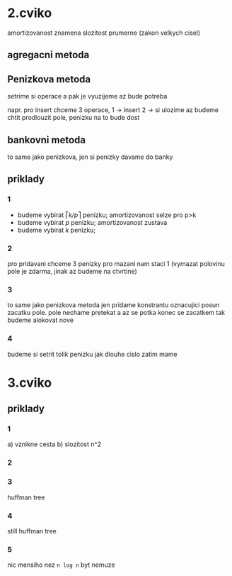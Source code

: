 # 2.cviko

amortizovanost znamena slozitost prumerne (zakon velkych cisel)

## agregacni metoda


## Penizkova metoda
setrime si operace a pak je vyuzijeme az bude potreba

napr. pro insert chceme 3 operace,
1 -> insert
2 -> si ulozime
az budeme chtit prodlouzit pole, penizku na to bude dost

## bankovni metoda
to same jako penizkova, jen si penizky davame do banky

## priklady
### 1
- budeme vybirat ⎡*k/p*⎤ penizku; amortizovanost selze pro p>k
- budeme vybirat *p* penizku; amortizovanost zustava
- budeme vybirat *k* penizku; 

### 2
pro pridavani chceme 3 penizky
pro mazani nam staci 1 (vymazat polovinu pole je zdarma, jinak az budeme na ctvrtine)

### 3
to same jako penizkova metoda jen pridame konstrantu oznacujici posun zacatku pole.
pole nechame pretekat a az se potka konec se zacatkem tak budeme alokovat nove

### 4
budeme si setrit tolik penizku jak dlouhe cislo zatim mame

# 3.cviko
## priklady
### 1
a) vznikne cesta
b) slozitost n^2

### 2

### 3
huffman tree

### 4
still huffman tree

### 5
nic mensiho nez `n log n` byt nemuze
